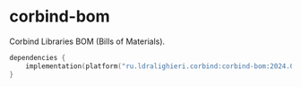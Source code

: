﻿
# corbind-bom

Corbind Libraries BOM (Bills of Materials).

```kotlin
dependencies {
    implementation(platform("ru.ldralighieri.corbind:corbind-bom:2024.01.00"))
}
```
